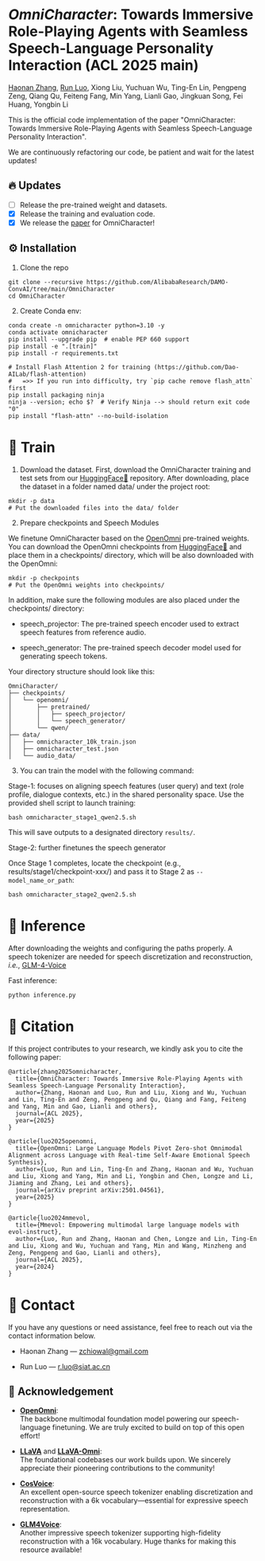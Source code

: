 # _OmniCharacter_: Towards Immersive Role-Playing Agents with Seamless Speech-Language Personality Interaction (ACL 2025 main)

[Haonan Zhang](https://zchoi.github.io/), [Run Luo](https://scholar.google.com/citations?user=phg8yxoAAAAJ&hl=zh-CN&oi=ao), Xiong Liu, Yuchuan Wu, Ting-En Lin, Pengpeng Zeng, Qiang Qu, Feiteng Fang, Min Yang, Lianli Gao, Jingkuan Song, Fei Huang, Yongbin Li


This is the official code implementation of the paper "OmniCharacter: Towards Immersive Role-Playing Agents with Seamless Speech-Language Personality Interaction".

We are continuously refactoring our code, be patient and wait for the latest updates!

## 🔥 Updates

- [ ] Release the pre-trained weight and datasets.
- [x] Release the training and evaluation code.
- [x] We release the [paper](https://arxiv.org/abs/2505.20277) for OmniCharacter!

## ⚙️ Installation

1.  Clone the repo

```
git clone --recursive https://github.com/AlibabaResearch/DAMO-ConvAI/tree/main/OmniCharacter
cd OmniCharacter
```

2. Create Conda env:
```
conda create -n omnicharacter python=3.10 -y
conda activate omnicharacter
pip install --upgrade pip  # enable PEP 660 support
pip install -e ".[train]"
pip install -r requirements.txt

# Install Flash Attention 2 for training (https://github.com/Dao-AILab/flash-attention)
#   =>> If you run into difficulty, try `pip cache remove flash_attn` first
pip install packaging ninja
ninja --version; echo $?  # Verify Ninja --> should return exit code "0"
pip install "flash-attn" --no-build-isolation
```

# 🚀 Train
1. Download the dataset.
First, download the OmniCharacter training and test sets from our [HuggingFace🤗](https://huggingface.co/datasets/Tongyi-ConvAI/OmniCharacter) repository.
After downloading, place the dataset in a folder named data/ under the project root:

```
mkdir -p data
# Put the downloaded files into the data/ folder
```

2. Prepare checkpoints and Speech Modules

We finetune OmniCharacter based on the [OpenOmni](https://arxiv.org/abs/2501.04561) pre-trained weights.
You can download the OpenOmni checkpoints from [HuggingFace🤗](https://huggingface.co/Tongyi-ConvAI/OpenOmni/tree/main) and place them in a checkpoints/ directory, which will be also downloaded with the OpenOmni:
```
mkdir -p checkpoints
# Put the OpenOmni weights into checkpoints/
```
In addition, make sure the following modules are also placed under the checkpoints/ directory:

- speech_projector: The pre-trained speech encoder used to extract speech features from reference audio.

- speech_generator: The pre-trained speech decoder model used for generating speech tokens.

Your directory structure should look like this:
```
OmniCharacter/
├── checkpoints/
│   └── openomni/
│       ├── pretrained/
│       │   ├── speech_projector/
│       │   └── speech_generator/
│       └── qwen/
├── data/
│   ├── omnicharacter_10k_train.json
│   ├── omnicharacter_test.json
│   └── audio_data/
```

3. You can train the model with the following command:

Stage-1: focuses on aligning speech features (user query) and text (role profile, dialogue contexts, etc.) in the shared personality space. Use the provided shell script to launch training:
```
bash omnicharacter_stage1_qwen2.5.sh
```
This will save outputs to a designated directory ```results/```.

Stage-2: further finetunes the speech generator

Once Stage 1 completes, locate the checkpoint (e.g., results/stage1/checkpoint-xxx/) and pass it to Stage 2 as ```--model_name_or_path```:
```
bash omnicharacter_stage2_qwen2.5.sh
```

# 🍃 Inference
After downloading the weights and configuring the paths properly. A speech tokenizer are needed for speech discretization and reconstruction, _i.e._, [GLM-4-Voice](https://github.com/THUDM/GLM-4-Voice)

Fast inference:
```
python inference.py
```

# 📖 Citation
If this project contributes to your research, we kindly ask you to cite the following paper:
```
@article{zhang2025omnicharacter,
  title={OmniCharacter: Towards Immersive Role-Playing Agents with Seamless Speech-Language Personality Interaction},
  author={Zhang, Haonan and Luo, Run and Liu, Xiong and Wu, Yuchuan and Lin, Ting-En and Zeng, Pengpeng and Qu, Qiang and Fang, Feiteng and Yang, Min and Gao, Lianli and others},
  journal={ACL 2025},
  year={2025}
}
```
```
@article{luo2025openomni,
  title={OpenOmni: Large Language Models Pivot Zero-shot Omnimodal Alignment across Language with Real-time Self-Aware Emotional Speech Synthesis},
  author={Luo, Run and Lin, Ting-En and Zhang, Haonan and Wu, Yuchuan and Liu, Xiong and Yang, Min and Li, Yongbin and Chen, Longze and Li, Jiaming and Zhang, Lei and others},
  journal={arXiv preprint arXiv:2501.04561},
  year={2025}
}
```
```
@article{luo2024mmevol,
  title={Mmevol: Empowering multimodal large language models with evol-instruct},
  author={Luo, Run and Zhang, Haonan and Chen, Longze and Lin, Ting-En and Liu, Xiong and Wu, Yuchuan and Yang, Min and Wang, Minzheng and Zeng, Pengpeng and Gao, Lianli and others},
  journal={ACL 2025},
  year={2024}
}
```
# 📧 Contact
If you have any questions or need assistance, feel free to reach out via the contact information below.

- Haonan Zhang — zchiowal@gmail.com

- Run Luo — r.luo@siat.ac.cn


## 🙏 Acknowledgement

- [**OpenOmni**](https://huggingface.co/AlibabaResearch/OpenOmni):  
  The backbone multimodal foundation model powering our speech-language finetuning. We are truly excited to build on top of this open effort!
  
- [**LLaVA**](https://github.com/haotian-liu/LLaVA) and [**LLaVA-Omni**](https://github.com/ictnlp/LLaMA-Omni):  
The foundational codebases our work builds upon. We sincerely appreciate their pioneering contributions to the community!

- [**CosVoice**](https://github.com/FunAudioLLM/CosyVoice):  
  An excellent open-source speech tokenizer enabling discretization and reconstruction with a 6k vocabulary—essential for expressive speech representation.

- [**GLM4Voice**](https://github.com/THUDM/GLM-4-Voice):  
  Another impressive speech tokenizer supporting high-fidelity reconstruction with a 16k vocabulary. Huge thanks for making this resource available!
